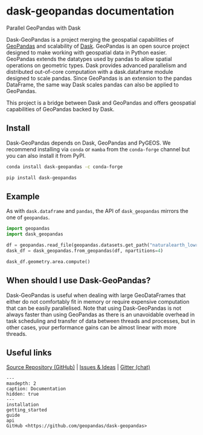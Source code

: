 # dask-geopandas documentation

Parallel GeoPandas with Dask

Dask-GeoPandas is a project merging the geospatial capabilities of [GeoPandas](https://geopandas.org)
and scalability of [Dask](https://dask.org). GeoPandas is an open source project designed to make working with geospatial data in Python easier. GeoPandas extends the datatypes used by pandas to allow spatial operations on geometric types.
Dask provides advanced parallelism and distributed out-of-core computation with a dask.dataframe module designed to scale
pandas. Since GeoPandas is an extension to the pandas DataFrame, the same way Dask scales pandas can also be applied to GeoPandas.

This project is a bridge between Dask and GeoPandas and offers geospatial capabilities of GeoPandas backed by Dask.

## Install

Dask-GeoPandas depends on Dask, GeoPandas and PyGEOS. We recommend installing via `conda` or `mamba` from
the `conda-forge` channel but you can also install it from PyPI.

```sh
conda install dask-geopandas -c conda-forge
```

```sh
pip install dask-geopandas
```

## Example

As with `dask.dataframe` and `pandas`, the API of `dask_geopandas` mirrors the one of `geopandas`.

```py
import geopandas
import dask_geopandas

df = geopandas.read_file(geopandas.datasets.get_path("naturalearth_lowres"))
dask_df = dask_geopandas.from_geopandas(df, npartitions=4)

dask_df.geometry.area.compute()
```

## When should I use Dask-GeoPandas?

Dask-GeoPandas is useful when dealing with large GeoDataFrames that either do not comfortably fit in memory or require expensive computation that can be easily parallelised. Note that using Dask-GeoPandas is not always faster than using GeoPandas as there is an unavoidable overhead in task scheduling and transfer of data between threads and processes, but in other cases, your performance gains can be almost linear with more threads.

## Useful links

[Source Repository (GitHub)](https://github.com/geopandas/dask-geopandas) | [Issues & Ideas](https://github.com/geopandas/dask-geopandas/issues) | [Gitter (chat)](https://gitter.im/geopandas/dask-geopandas)

```{toctree}
---
maxdepth: 2
caption: Documentation
hidden: true
---
installation
getting_started
guide
api
GitHub <https://github.com/geopandas/dask-geopandas>
```
